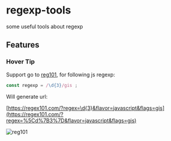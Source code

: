 # regexp-tools

some useful tools about regexp

## Features

### Hover Tip

Support go to [reg101](https://regex101.com/), for following js regexp:

```typescript
const regexp = /\d{3}/gis ; 
```

Will generate url:

[https://regex101.com/?regex=\d{3}&flavor=javascript&flags=gis](https://regex101.com/?regex=%5Cd%7B3%7D&flavor=javascript&flags=gis)

![reg101](https://github.com/tjx666/vscode-regexp-tools/blob/main/assets/screenshots/reg101.gif?raw=true)